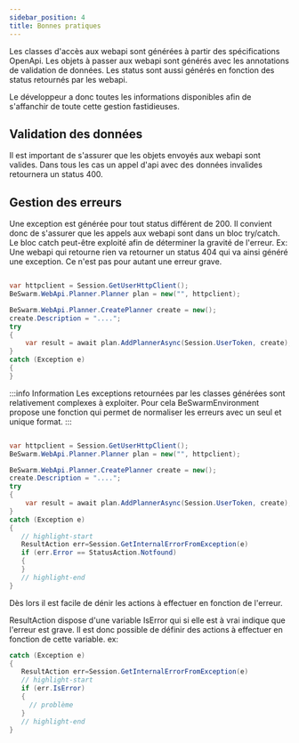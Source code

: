 ```yaml
---
sidebar_position: 4
title: Bonnes pratiques
---
```


Les classes d'accès aux webapi sont générées à partir des spécifications OpenApi.
Les objets à passer aux webapi sont générés avec les annotations de validation de données.
Les status sont aussi générés en fonction des status retournés par les webapi.

Le développeur a donc toutes les informations disponibles afin de s'affanchir de toute cette gestion 
fastidieuses.

## Validation des données
Il est important de s'assurer que les objets envoyés aux webapi sont valides.
Dans tous les cas un appel d'api avec des données invalides retournera un status 400.

## Gestion des erreurs
Une exception est générée pour tout status différent de 200.
Il convient donc de s'assurer que les appels aux webapi sont dans un bloc try/catch.
Le bloc catch peut-être exploité afin de déterminer la gravité de l'erreur.
Ex: Une webapi qui retourne rien va retourner un status 404 qui va ainsi généré une exception.
Ce n'est pas pour autant une erreur grave.



```csharp 

var httpclient = Session.GetUserHttpClient();
BeSwarm.WebApi.Planner.Planner plan = new("", httpclient);

BeSwarm.WebApi.Planner.CreatePlanner create = new();
create.Description = "....";
try
{
	var result = await plan.AddPlannerAsync(Session.UserToken, create);
}
catch (Exception e)
{
}

```
:::info Information
Les exceptions retournées par les classes générées sont relativement complexes à exploiter.
Pour cela BeSwarmEnvironment propose une fonction qui permet de normaliser les erreurs avec
un seul et unique format.
:::

```csharp 

var httpclient = Session.GetUserHttpClient();
BeSwarm.WebApi.Planner.Planner plan = new("", httpclient);

BeSwarm.WebApi.Planner.CreatePlanner create = new();
create.Description = "....";
try
{
	var result = await plan.AddPlannerAsync(Session.UserToken, create);
}
catch (Exception e)
{
   // highlight-start
   ResultAction err=Session.GetInternalErrorFromException(e)
   if (err.Error == StatusAction.Notfound)
   {
   }
   // highlight-end
}

```
Dès lors il est facile de dénir les actions à effectuer en fonction de l'erreur.

ResultAction dispose d'une variable IsError qui si elle est à vrai indique que l'erreur est grave.
Il est donc possible de définir des actions à effectuer en fonction de cette variable.
ex:
```csharp 
catch (Exception e)
{
   ResultAction err=Session.GetInternalErrorFromException(e)
   // highlight-start
   if (err.IsError)
   {
 	 // problème
   }
   // highlight-end
}
```


